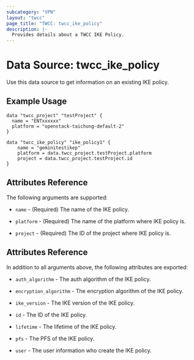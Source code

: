 ```yaml
---
subcategory: "VPN"
layout: "twcc"
page_title: "TWCC: twcc_ike_policy"
description: |-
  Provides details about a TWCC IKE Policy.
---
```


# Data Source: twcc_ike_policy

Use this data source to get information on an existing IKE policy.

## Example Usage

```hcl
data "twcc_project" "testProject" {
  name = "ENTxxxxxx"
  platform = "openstack-taichung-default-2"
}

data "twcc_ike_policy" "ike_policy1" {
    name = "geminitestikep"
    platform = data.twcc_project.testProject.platform
    project = data.twcc_project.testProject.id
}
```

## Attributes Reference

The following arguments are supported:

* `name` - (Required) The name of the IKE policy.

* `platform` - (Required) The name of the platform where IKE policy is.

* `project` - (Required) The ID of the project where IKE policy is.

## Attributes Reference

In addition to all arguments above, the following attributes are exported:

* `auth_algorithm` - The auth algorithm of the IKE policy.

* `encryption_algorithm` - The encryption algorithm of the IKE policy.

* `ike_version` - The IKE version of the IKE policy.

* `id` - The ID of the IKE policy.

* `lifetime` - The lifetime of the IKE policy.

* `pfs` - The PFS of the IKE policy.

* `user` - The user information who create the IKE policy.
